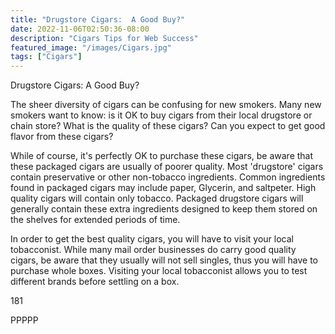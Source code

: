 ```yaml
---
title: "Drugstore Cigars:  A Good Buy?"
date: 2022-11-06T02:50:36-08:00
description: "Cigars Tips for Web Success"
featured_image: "/images/Cigars.jpg"
tags: ["Cigars"]
---
```


Drugstore Cigars:  A Good Buy?

The sheer diversity of cigars can be confusing for new smokers.  Many new smokers want to know:  is it OK to buy cigars from their local drugstore or chain store?  What is the quality of these cigars?  Can you expect to get good flavor from these cigars?

While of course, it's perfectly OK to purchase these cigars, be aware that these packaged cigars are usually of poorer quality.  Most 'drugstore' cigars contain preservative or other non-tobacco ingredients.  Common ingredients found in packaged cigars may include paper, Glycerin, and saltpeter.  High quality cigars will contain only tobacco.  Packaged drugstore cigars will generally contain these extra ingredients designed to keep them stored on the shelves for extended periods of time.  

In order to get the best quality cigars, you will have to visit your local tobacconist.  While many mail order businesses do carry good quality cigars, be aware that they usually will not sell singles, thus you will have to purchase whole boxes.  Visiting your local tobacconist allows you to test different brands before settling on a box.  

181	

PPPPP

